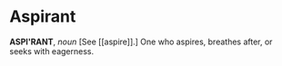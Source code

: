 # Aspirant

**ASPI'RANT**, _noun_ \[See [[aspire]].\] One who aspires, breathes after, or seeks with eagerness.